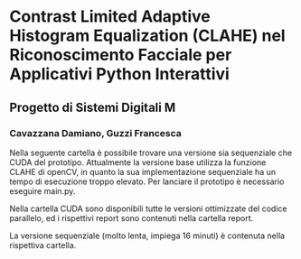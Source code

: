 # Contrast Limited Adaptive Histogram Equalization (CLAHE) nel Riconoscimento Facciale per Applicativi Python Interattivi
## Progetto di Sistemi Digitali M 
### Cavazzana Damiano, Guzzi Francesca 

Nella seguente cartella è possibile trovare una versione sia sequenziale che CUDA del prototipo. Attualmente la versione base utilizza la funzione CLAHE di openCV, in quanto la sua implementazione sequenziale ha un tempo di esecuzione troppo elevato. Per lanciare il prototipo è necessario eseguire main.py.

Nella cartella CUDA sono disponibili tutte le versioni ottimizzate del codice parallelo, ed i rispettivi report sono contenuti nella cartella report.

La versione sequenziale (molto lenta, impiega 16 minuti) è contenuta nella rispettiva cartella.
